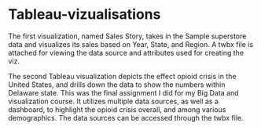 # Tableau-vizualisations

The first visualization, named Sales Story, takes in the Sample superstore data and visualizes its sales based on Year, State, and Region. A twbx file is attached for 
viewing the data source and attributes used for creating the viz.


The second Tableau visualization depicts the effect opioid crisis in the United States, and drills down the data to show the numbers within Delaware state. This was 
the final assignment I did for my Big Data and visualization course. It utilizes multiple data sources, as well as a dashboard, to highlight the opioid crisis overall,
and among various demographics. The data sources can be accessed through the twbx file.
